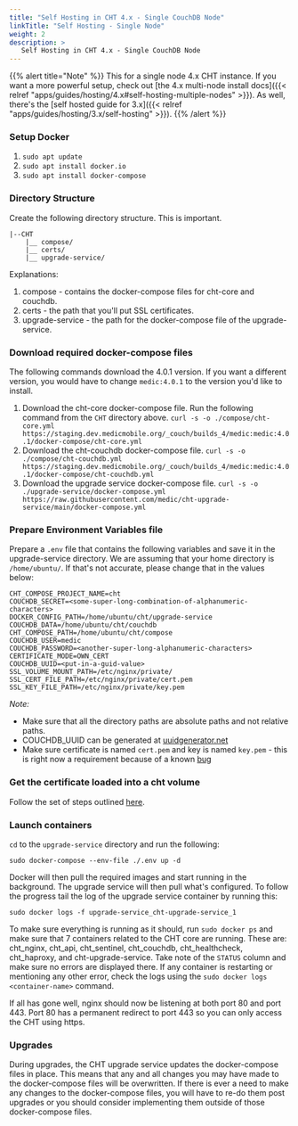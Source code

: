 ```yaml
---
title: "Self Hosting in CHT 4.x - Single CouchDB Node"
linkTitle: "Self Hosting - Single Node"
weight: 2
description: >
   Self Hosting in CHT 4.x - Single CouchDB Node
---
```


[//]: # (todo - fix this link to multi-node)
{{% alert title="Note" %}}
This for a single node 4.x CHT instance.  If you want a more powerful setup,  check out [the 4.x multi-node install docs]({{< relref "apps/guides/hosting/4.x#self-hosting-multiple-nodes" >}}).  As well, there's the [self hosted guide for 3.x]({{< relref "apps/guides/hosting/3.x/self-hosting" >}}).
{{% /alert %}}

### Setup Docker

1. `sudo apt update`
2. `sudo apt install docker.io`
3. `sudo apt install docker-compose`

### Directory Structure

Create the following directory structure. This is important.

```
|--CHT
    |__ compose/
    |__ certs/
    |__ upgrade-service/
```

Explanations:
1. compose - contains the docker-compose files for cht-core and couchdb.
2. certs - the path that you'll put SSL certificates.
3. upgrade-service - the path for the docker-compose file of the upgrade-service.

### Download required docker-compose files

The following commands download the 4.0.1 version. If you want a different version, you would have to change `medic:4.0.1` to the version you'd like to install.

1. Download the cht-core docker-compose file. Run the following command from the `CHT` directory above.
   `curl -s -o ./compose/cht-core.yml https://staging.dev.medicmobile.org/_couch/builds_4/medic:medic:4.0.1/docker-compose/cht-core.yml`
2. Download the cht-couchdb docker-compose file.
   `curl -s -o ./compose/cht-couchdb.yml https://staging.dev.medicmobile.org/_couch/builds_4/medic:medic:4.0.1/docker-compose/cht-couchdb.yml`
3. Download the upgrade service docker-compose file.
   `curl -s -o ./upgrade-service/docker-compose.yml https://raw.githubusercontent.com/medic/cht-upgrade-service/main/docker-compose.yml`

### Prepare Environment Variables file

Prepare a `.env` file that contains the following variables and save it in the upgrade-service directory. We are assuming that your home directory is `/home/ubuntu/`. If that's not accurate, please change that in the values below:

```
CHT_COMPOSE_PROJECT_NAME=cht
COUCHDB_SECRET=<some-super-long-combination-of-alphanumeric-characters>
DOCKER_CONFIG_PATH=/home/ubuntu/cht/upgrade-service
COUCHDB_DATA=/home/ubuntu/cht/couchdb
CHT_COMPOSE_PATH=/home/ubuntu/cht/compose
COUCHDB_USER=medic
COUCHDB_PASSWORD=<another-super-long-alphanumeric-characters>
CERTIFICATE_MODE=OWN_CERT
COUCHDB_UUID=<put-in-a-guid-value>
SSL_VOLUME_MOUNT_PATH=/etc/nginx/private/
SSL_CERT_FILE_PATH=/etc/nginx/private/cert.pem
SSL_KEY_FILE_PATH=/etc/nginx/private/key.pem
```

*Note:*
* Make sure that all the directory paths are absolute paths and not relative paths.
* COUCHDB_UUID can be generated at [uuidgenerator.net](https://www.uuidgenerator.net/)
* Make sure certificate is named `cert.pem` and key is named `key.pem` - this is right now a requirement because of a known [bug](https://github.com/medic/cht-core/issues/7949)

### Get the certificate loaded into a cht volume

Follow the set of steps outlined [here](https://github.com/medic/cht-core/pull/7834#issuecomment-1268710481).

### Launch containers

`cd` to the `upgrade-service` directory and run the following:

`sudo docker-compose --env-file ./.env up -d`

Docker will then pull the required images and start running in the background. The upgrade service will then pull what's configured. To follow the progress tail the log of the upgrade service container by running this:

`sudo docker logs -f upgrade-service_cht-upgrade-service_1`

To make sure everything is running as it should, run `sudo docker ps` and make sure that 7 containers related to the CHT core are running. These are: cht_nginx, cht_api, cht_sentinel, cht_couchdb, cht_healthcheck, cht_haproxy, and cht-upgrade-service. Take note of the `STATUS` column and make sure no errors are displayed there. If any container is restarting or mentioning any other error, check the logs using the `sudo docker logs <container-name>` command.

If all has gone well, nginx should now be listening at both port 80 and port 443. Port 80 has a permanent redirect to port 443 so you can only access the CHT using https.

### Upgrades

During upgrades, the CHT upgrade service updates the docker-compose files in place. This means that any and all changes you may have made to the docker-compose files will be overwritten. If there is ever a need to make any changes to the docker-compose files, you will have to re-do them post upgrades or you should consider implementing them outside of those docker-compose files. 
